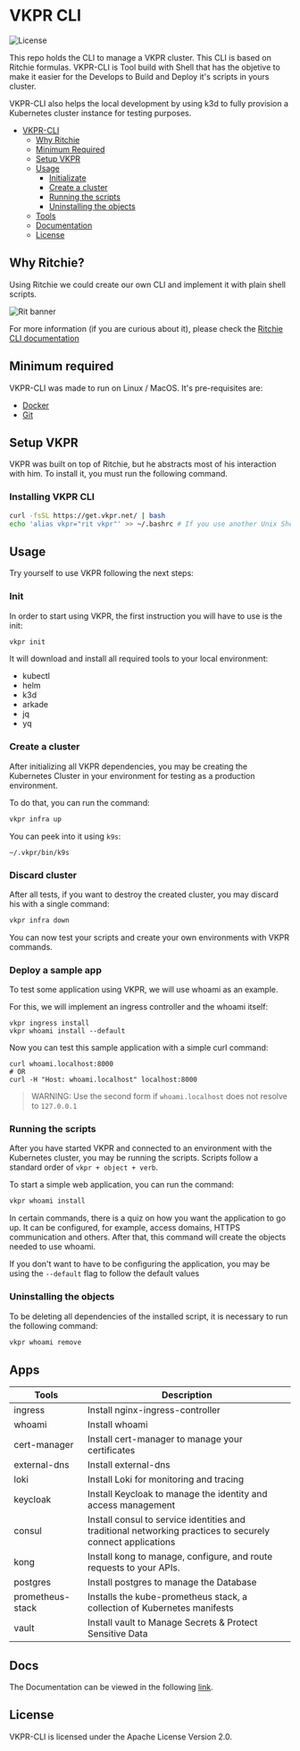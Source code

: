 # VKPR CLI

![License](https://camo.githubusercontent.com/e688d55dab653a01baa76e718f3aa473a08b1d57c9b4fcb7d553012a76d807c5/68747470733a2f2f696d672e736869656c64732e696f2f62616467652f6c6963656e73652d417061636865253230322e302d626c7565)

This repo holds the CLI to manage a VKPR cluster. This CLI is based on Ritchie formulas.
VKPR-CLI is Tool build with Shell that has the objetive to make it easier for the Develops to Build and Deploy it's scripts in yours cluster.

VKPR-CLI also helps the local development by using k3d to fully provision a Kubernetes cluster instance for testing purposes.

- [VKPR-CLI](#vkpr-cli)
  - [Why Ritchie](#why-ritchie)
  - [Minimum Required](#minimum-required)
  - [Setup VKPR](#setup-vkpr)
  - [Usage](#usage)
    - [Initializate](#init)
    - [Create a cluster](#create-a-cluster)
    - [Running the scripts](#running-the-scripts)
    - [Uninstalling the objects](#uninstalling-the-objects)
  - [Tools](#apps)
  - [Documentation](#docs)
  - [License](#license)

## Why Ritchie?

Using Ritchie we could create our own CLI and implement it with plain shell scripts.

![Rit banner](/docs/img/ritchie-banner.png)

For more information (if you are curious about it), please check the [Ritchie CLI documentation](https://docs.ritchiecli.io)

## Minimum required

VKPR-CLI was made to run on Linux / MacOS. It's pre-requisites are:

- [Docker](https://docs.docker.com/get-docker/)
- [Git](https://git-scm.com/downloads)

## Setup VKPR

VKPR was built on top of Ritchie, but he abstracts most of his interaction with him. To install it, you must run the following command.

### Installing VKPR CLI
```sh
curl -fsSL https://get.vkpr.net/ | bash
echo 'alias vkpr="rit vkpr"' >> ~/.bashrc # If you use another Unix Shell, specify your specific source
```

## Usage

Try yourself to use VKPR following the next steps:

### Init

In order to start using VKPR, the first instruction you will have to use is the init:

```sh
vkpr init
```

It will download and install all required tools to your local environment:

- kubectl
- helm
- k3d
- arkade
- jq
- yq

### Create a cluster

After initializing all VKPR dependencies, you may be creating the Kubernetes Cluster in your environment for testing as a production environment.

To do that, you can run the command:

```sh
vkpr infra up
```
You can peek into it using ```k9s```:

```
~/.vkpr/bin/k9s
```

### Discard cluster

After all tests, if you want to destroy the created cluster, you may discard his with a single command:

```sh
vkpr infra down
```

You can now test your scripts and create your own environments with VKPR commands.

### Deploy a sample app

To test some application using VKPR, we will use whoami as an example.

For this, we will implement an ingress controller and the whoami itself:


```
vkpr ingress install
vkpr whoami install --default
```
Now you can test this sample application with a simple curl command:

```
curl whoami.localhost:8000
# OR 
curl -H "Host: whoami.localhost" localhost:8000
```

> WARNING: Use the second form if ```whoami.localhost``` does not resolve to ```127.0.0.1```

### Running the scripts

After you have started VKPR and connected to an environment with the Kubernetes cluster, you may be running the scripts.
Scripts follow a standard order of `vkpr + object + verb`.

To start a simple web application, you can run the command:

```sh
vkpr whoami install
```

In certain commands, there is a quiz on how you want the application to go up. It can be configured, for example, access domains, HTTPS communication and others. After that, this command will create the objects needed to use whoami.

If you don't want to have to be configuring the application, you may be using the `--default` flag to follow the default values

### Uninstalling the objects

To be deleting all dependencies of the installed script, it is necessary to run the following command:

```sh
vkpr whoami remove
```

## Apps


| Tools                    | Description                                                   |
| ------------------------ | ------------------------------------------------------------- |
| ingress                  | Install nginx-ingress-controller                              |
| whoami                   | Install whoami                                                |
| cert-manager             | Install cert-manager to manage your certificates              |
| external-dns             | Install external-dns                                          |
| loki                     | Install Loki for monitoring and tracing                       |
| keycloak                 | Install Keycloak to manage the identity and access management |
| consul                   | Install consul to service identities and traditional networking practices to securely connect applications|
| kong                     | Install kong to manage, configure, and route requests to your APIs.|
| postgres                 | Install postgres to manage the Database                       |
| prometheus-stack         | Installs the kube-prometheus stack, a collection of Kubernetes manifests |
| vault                    | Install vault to Manage Secrets & Protect Sensitive Data      |

## Docs

The Documentation can be viewed in the following [link](https://docs.vkpr.net/).

## License

VKPR-CLI is licensed under the Apache License Version 2.0.
